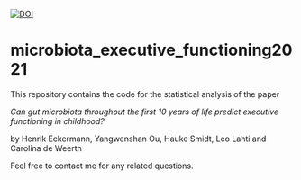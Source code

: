 [![DOI](https://zenodo.org/badge/DOI/10.5281/zenodo.5026030.svg)](https://doi.org/10.5281/zenodo.5026030)

# microbiota_executive_functioning2021

This repository contains the code for the statistical analysis of the paper

*Can gut microbiota throughout the first 10 years of life predict executive functioning in childhood?*

by Henrik Eckermann, Yangwenshan Ou, Hauke Smidt, Leo Lahti and Carolina de Weerth

Feel free to contact me for any related questions.



